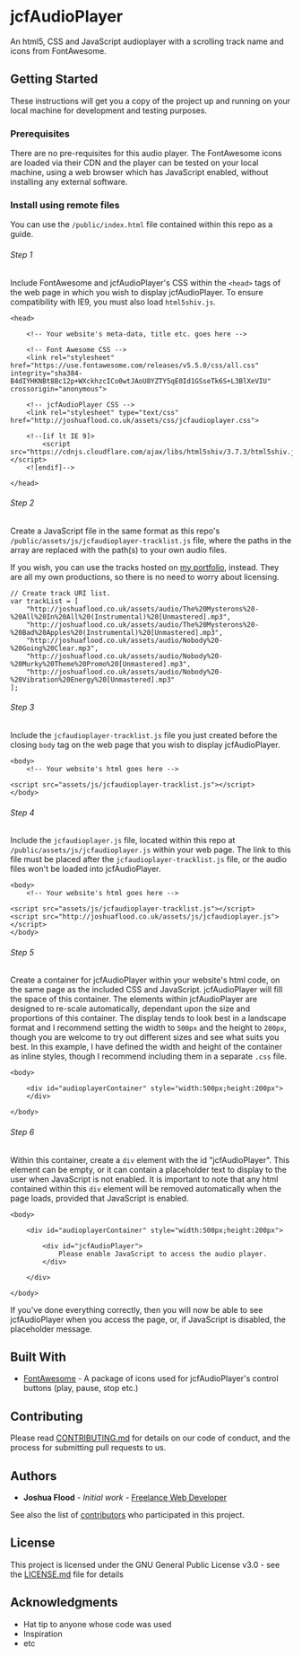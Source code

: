 # jcfAudioPlayer

An html5, CSS and JavaScript audioplayer with a scrolling track name and icons from FontAwesome.

## Getting Started

These instructions will get you a copy of the project up and running on your local machine for development and testing purposes.

### Prerequisites

There are no pre-requisites for this audio player. The FontAwesome icons are loaded via their CDN and the player can be tested on your local machine, using a web browser which has JavaScript enabled, without installing any external software.

### Install using remote files

You can use the `/public/index.html` file contained within this repo as a guide.

###### Step 1

Include FontAwesome and jcfAudioPlayer's CSS within the `<head>` tags of the web page in which you wish to display jcfAudioPlayer. To ensure compatibility with IE9, you must also load `html5shiv.js`.

```
<head>

    <!-- Your website's meta-data, title etc. goes here -->

    <!-- Font Awesome CSS -->
    <link rel="stylesheet" href="https://use.fontawesome.com/releases/v5.5.0/css/all.css" integrity="sha384-B4dIYHKNBt8Bc12p+WXckhzcICo0wtJAoU8YZTY5qE0Id1GSseTk6S+L3BlXeVIU" crossorigin="anonymous">

    <!-- jcfAudioPlayer CSS -->
    <link rel="stylesheet" type="text/css" href="http://joshuaflood.co.uk/assets/css/jcfaudioplayer.css">

    <!--[if lt IE 9]>
        <script src="https://cdnjs.cloudflare.com/ajax/libs/html5shiv/3.7.3/html5shiv.js"></script>
    <![endif]-->

</head>
```

###### Step 2

Create a JavaScript file in the same format as this repo's `/public/assets/js/jcfaudioplayer-tracklist.js` file, where the paths in the array are replaced with the path(s) to your own audio files.

If you wish, you can use the tracks hosted on [my portfolio](http://joshuaflood.co.uk/), instead. They are all my own productions, so there is no need to worry about licensing.

```
// Create track URI list.
var trackList = [
    "http://joshuaflood.co.uk/assets/audio/The%20Mysterons%20-%20All%20In%20All%20(Instrumental)%20[Unmastered].mp3",
    "http://joshuaflood.co.uk/assets/audio/The%20Mysterons%20-%20Bad%20Apples%20(Instrumental)%20[Unmastered].mp3",
    "http://joshuaflood.co.uk/assets/audio/Nobody%20-%20Going%20Clear.mp3",
    "http://joshuaflood.co.uk/assets/audio/Nobody%20-%20Murky%20Theme%20Promo%20[Unmastered].mp3",
    "http://joshuaflood.co.uk/assets/audio/Nobody%20-%20Vibration%20Energy%20[Unmastered].mp3"
];
```

###### Step 3

Include the `jcfaudioplayer-tracklist.js` file you just created before the closing `body` tag on the web page that you wish to display jcfAudioPlayer.

```
<body>
    <!-- Your website's html goes here -->

<script src="assets/js/jcfaudioplayer-tracklist.js"></script>
</body>
```

###### Step 4

Include the `jcfaudioplayer.js` file, located within this repo at `/public/assets/js/jcfaudioplayer.js` within your web page. The link to this file must be placed after the `jcfaudioplayer-tracklist.js` file, or the audio files won't be loaded into jcfAudioPlayer.

```
<body>
    <!-- Your website's html goes here -->

<script src="assets/js/jcfaudioplayer-tracklist.js"></script>
<script src="http://joshuaflood.co.uk/assets/js/jcfaudioplayer.js"></script>
</body>
```

###### Step 5

Create a container for jcfAudioPlayer within your website's html code, on the same page as the included CSS and JavaScript. jcfAudioPlayer will fill the space of this container. The elements within jcfAudioPlayer are designed to re-scale automatically, dependant upon the size and proportions of this container. The display tends to look best in a landscape format and I recommend setting the width to `500px` and the height to `200px`, though you are welcome to try out different sizes and see what suits you best. In this example, I have defined the width and height of the container as inline styles, though I recommend including them in a separate `.css` file.

```
<body>

    <div id="audioplayerContainer" style="width:500px;height:200px">
    </div>

</body>
```

###### Step 6

Within this container, create a `div` element with the id "jcfAudioPlayer". This element can be empty, or it can contain a placeholder text to display to the user when JavaScript is not enabled. It is important to note that any html contained within this `div` element will be removed automatically when the page loads, provided that JavaScript is enabled.

```
<body>

    <div id="audioplayerContainer" style="width:500px;height:200px">

        <div id="jcfAudioPlayer">
            Please enable JavaScript to access the audio player.
        </div>

    </div>

</body>
```

If you've done everything correctly, then you will now be able to see jcfAudioPlayer when you access the page, or, if JavaScript is disabled, the placeholder message.

## Built With

* [FontAwesome](https://fontawesome.com/) - A package of icons used for jcfAudioPlayer's control buttons (play, pause, stop etc.)

## Contributing

Please read [CONTRIBUTING.md](https://gist.github.com/PurpleBooth/b24679402957c63ec426) for details on our code of conduct, and the process for submitting pull requests to us.

## Authors

* **Joshua Flood** - *Initial work* - [Freelance Web Developer](http://joshuaflood.co.uk/)

See also the list of [contributors](https://github.com/JoshuaFlood/jcfAudioPlayer/contributors) who participated in this project.

## License

This project is licensed under the GNU General Public License v3.0 - see the [LICENSE.md](LICENSE.md) file for details

## Acknowledgments

* Hat tip to anyone whose code was used
* Inspiration
* etc

